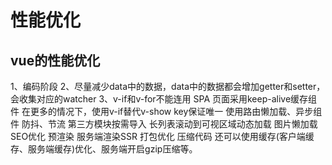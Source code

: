 # 性能优化
## vue的性能优化

1、编码阶段
2、尽量减少data中的数据，data中的数据都会增加getter和setter，会收集对应的watcher
3、v-if和v-for不能连用
SPA 页面采用keep-alive缓存组件
在更多的情况下，使用v-if替代v-show
key保证唯一
使用路由懒加载、异步组件
防抖、节流
第三方模块按需导入
长列表滚动到可视区域动态加载
图片懒加载
SEO优化
预渲染
服务端渲染SSR
打包优化
压缩代码
还可以使用缓存(客户端缓存、服务端缓存)优化、服务端开启gzip压缩等。